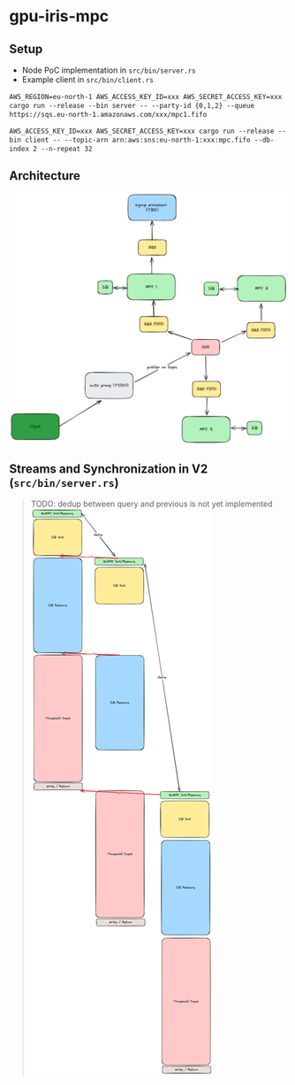 # gpu-iris-mpc

## Setup
- Node PoC implementation in `src/bin/server.rs`
- Example client in `src/bin/client.rs`

```
AWS_REGION=eu-north-1 AWS_ACCESS_KEY_ID=xxx AWS_SECRET_ACCESS_KEY=xxx cargo run --release --bin server -- --party-id {0,1,2} --queue https://sqs.eu-north-1.amazonaws.com/xxx/mpc1.fifo
```

```
AWS_ACCESS_KEY_ID=xxx AWS_SECRET_ACCESS_KEY=xxx cargo run --release --bin client -- --topic-arn arn:aws:sns:eu-north-1:xxx:mpc.fifo --db-index 2 --n-repeat 32
```

## Architecture
![architecture](mpc-architecture-v2.png)

## Streams and Synchronization in V2 (`src/bin/server.rs`)
> TODO: dedup between query and previous is not yet implemented
![streams](mpc-iris-streams-v2.png)

